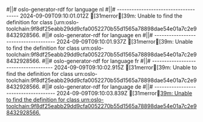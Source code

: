 #||# oslo-generator-rdf for language nl
#||# -------------------------------------
2024-09-09T09:10:01.012Z [31merror[39m: Unable to find the definition for class [urn:oslo-toolchain:9f8df25eabb29dd9cfa0052270b55d1565a78898dae54e01a7c2e98432928566.
#||# oslo-generator-rdf for language en
#||# -------------------------------------
2024-09-09T09:10:01.937Z [31merror[39m: Unable to find the definition for class urn:oslo-toolchain:9f8df25eabb29dd9cfa0052270b55d1565a78898dae54e01a7c2e98432928566.
#||# oslo-generator-rdf for language fr
#||# -------------------------------------
2024-09-09T09:10:02.915Z [31merror[39m: Unable to find the definition for class urn:oslo-toolchain:9f8df25eabb29dd9cfa0052270b55d1565a78898dae54e01a7c2e98432928566.
#||# oslo-generator-rdf for language de
#||# -------------------------------------
2024-09-09T09:10:03.839Z [31merror[39m: Unable to find the definition for class urn:oslo-toolchain:9f8df25eabb29dd9cfa0052270b55d1565a78898dae54e01a7c2e98432928566.
](all-cultuurenjeugdinfrastructuur-voc.jsonld#L0)